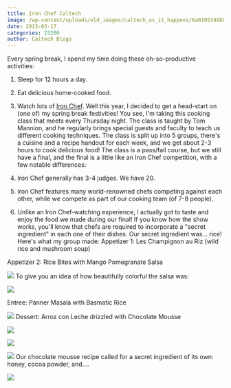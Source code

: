 ```yaml
---
title: Iron Chef Caltech
image: /wp-content/uploads/old_images/caltech_as_it_happens/6a0105349b8251970b017c378ebb1f970b.jpg
date: 2013-03-17
categories: 23200
author: Caltech Blogs
---
```


Every spring break, I spend my time doing these oh-so-productive activities:
1. Sleep for 12 hours a day.

2. Eat delicious home-cooked food.

3. Watch lots of [Iron Chef](https://www.fujitv.co.jp/ironchef/index.html). 
Well this year, I decided to get a head-start on (one of) my spring break festivities!
You see, I'm taking this cooking class that meets every Thursday night. The class is taught by Tom Mannion, and he regularly brings special guests and faculty to teach us different cooking techniques. The class is split up into 5 groups, there's a cuisine and a recipe handout for each week, and we get about 2-3 hours to cook delicious food!
The class is a pass/fail course, but we still have a final, and the final is a little like an Iron Chef competition, with a few notable differences:
1. Iron Chef generally has 3-4 judges. We have 20.

2. Iron Chef features many world-renowned chefs competing against each other, while we compete as part of our cooking team (of 7-8 people).

3. Unlike an Iron Chef-watching experience, I actually got to taste and enjoy the food we made during our final!
If you know how the show works, you'll know that chefs are required to incorporate a "secret ingredient" in each one of their dishes. Our secret ingredient was... rice!
Here's what my group made:
Appetizer 1: Les Champignon au Riz (wild rice and mushroom soup)

Appetizer 2: Rice Bites with Mango Pomegranate Salsa


![](/old_images/caltech_as_it_happens/6a0105349b8251970b017ee931ecb5970d.jpg)
To give you an idea of how beautifully colorful the salsa was:


![](/old_images/caltech_as_it_happens/6a0105349b8251970b017ee931ee20970d.jpg)

Entree: Panner Masala with Basmatic Rice


![](/old_images/caltech_as_it_happens/6a0105349b8251970b017c378ec12f970b.jpg)
Dessert: Arroz con Leche drizzled with Chocolate Mousse


![](/old_images/caltech_as_it_happens/6a0105349b8251970b017ee931f17e970d.jpg)

![](/old_images/6a0105349b8251970b017d41be1aad970c.jpg)

![](/old_images/caltech_as_it_happens/6a0105349b8251970b017ee931f38b970d.jpg)
Our chocolate mousse recipe called for a secret ingredient of its own: honey, cocoa powder, and....


![](/old_images/caltech_as_it_happens/6a0105349b8251970b017d41be1d61970c.jpg)

